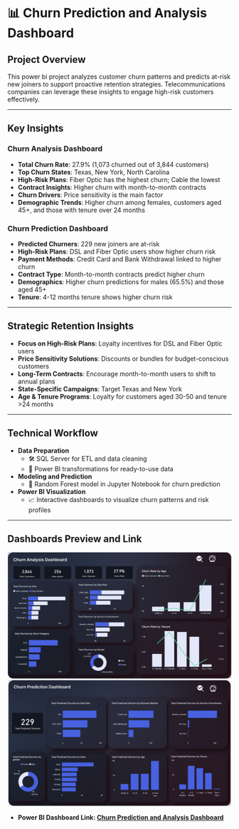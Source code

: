 # 📊 Churn Prediction and Analysis Dashboard

## Project Overview
This power bi project analyzes customer churn patterns and predicts at-risk new joiners to support proactive retention strategies. Telecommunications companies can leverage these insights to engage high-risk customers effectively.

---

## Key Insights

### Churn Analysis Dashboard
- **Total Churn Rate**: 27.9% (1,073 churned out of 3,844 customers)
- **Top Churn States**: Texas, New York, North Carolina
- **High-Risk Plans**: Fiber Optic has the highest churn; Cable the lowest
- **Contract Insights**: Higher churn with month-to-month contracts
- **Churn Drivers**: Price sensitivity is the main factor
- **Demographic Trends**: Higher churn among females, customers aged 45+, and those with tenure over 24 months

### Churn Prediction Dashboard
- **Predicted Churners**: 229 new joiners are at-risk
- **High-Risk Plans**: DSL and Fiber Optic users show higher churn risk
- **Payment Methods**: Credit Card and Bank Withdrawal linked to higher churn
- **Contract Type**: Month-to-month contracts predict higher churn
- **Demographics**: Higher churn predictions for males (65.5%) and those aged 45+
- **Tenure**: 4-12 months tenure shows higher churn risk

---

## Strategic Retention Insights
- **Focus on High-Risk Plans**: Loyalty incentives for DSL and Fiber Optic users
- **Price Sensitivity Solutions**: Discounts or bundles for budget-conscious customers
- **Long-Term Contracts**: Encourage month-to-month users to shift to annual plans
- **State-Specific Campaigns**: Target Texas and New York
- **Age & Tenure Programs**: Loyalty for customers aged 30-50 and tenure >24 months

---

## Technical Workflow
- **Data Preparation**
  - 🛠️ SQL Server for ETL and data cleaning
  - 🔄 Power BI transformations for ready-to-use data
- **Modeling and Prediction**
  - 🧠 Random Forest model in Jupyter Notebook for churn prediction
- **Power BI Visualization**
  - 📈 Interactive dashboards to visualize churn patterns and risk profiles

---

## Dashboards Preview and Link
  ![Analysis Dashboard](dashboard%20photos/analysis.png)
  ![Prediction Dashboard](dashboard%20photos/prediction.png)
- **Power BI Dashboard Link: [Churn Prediction and Analysis Dashboard](https://app.powerbi.com/view?r=eyJrIjoiYmU4NmVmZmYtYmQ5Yy00NThjLTg2MGMtOGRiODEzYmI2YTMyIiwidCI6IjA4MzYyZWVjLTY4MjItNGJiMC05YjQ5LTVmNjk2NjI1Mzk3OSIsImMiOjEwfQ%3D%3D)**

